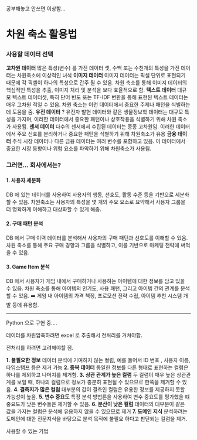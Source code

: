공부해놓고 안쓰면 이상함...

# 차원 축소 활용법

### 사용할 데이터 선택

**고차원 데이터**
	많은 특성(변수) 를 가진 데이터 셋, 수백 또는 수천개의 특성을 가진 데이터는 차원축소에 이상적인 녀석
**이미지 데이터**
	이미지 데이터는 픽셀 단위로 표현되기 때문에 각 픽셀이 하나의 특성으로 간주 될 수 있음.
	차원 축소를 통해 이미지 데이터의 핵심적인 특성을 추출, 이미지 처리 및 분석을 보다 효율적으로 함.
**텍스트 데이터**
	대규모 텍스트 데이터셋, 특히 단어 빈도 또는 TF-IDF 변환을 통해 표현된 텍스트 데이터는 매우 고차원 적일 수 있음. 차원 축소는 이런 데이터에서 중요한 주제나 패턴을 식별하는 데 도움을 줌.
**유전 데이터**
?
	유전자 발현 데이터와 같은 생물정보학 데이터는 대규모 특성을 가지며, 이러한 데이터에서 중요한 패턴이나 상호작용을 식별하기 위해 차원 축소가 사용됨.
**센서 데이터**
	다수의 센서에서 수집된 데이터는 종종 고차원임. 이러한 데이터에서 주요 신호를 분리하거나 중요한 패턴을 식별하기 위해 차원축소가 유용
**금융 데이터**
	주식 시장 데이터나 다른 금융 데이터는 여러 변수를 포함하고 있음. 이 데이터에서 중요한 시장 동향이나 위험 요소를 파악하기 위해 차원축소가 사용됨.



### 그러면... 회사에서는?

#### 1. 사용자 세분화
DB 에 있는 데이터를 사용하여 사용자의 행동, 선호도, 활동 수준 등을 기반으로 세분화 할 수 있음.
차원축소는 사용자의 특성을 몇 개의 주요 요소로 요약해서 사용자 그룹을 더 명확하게 이해하고 대상화할 수 있게 해줌.

#### 2. 구매 패턴 분석
DB 에서 구매 이력 데이터를 분석해서 사용자의 구매 패턴과 선호도를 이해할 수 있음. 차원 축소를 통해 주요 구매 경향과 그룹을 식별하고, 이를 기반으로 마케팅 전략에 써먹을 수 있음.

#### 3. Game Item 분석
DB 에서 사용자가 게임 내에서 구매하거나 사용하는 아이템에 대한 정보를 담고 있을 수 있음.
차원 축소를 통해 아이템의 인기도, 사용 패턴, 그리고 아이템 간의 관계를 분석할 수 있음.
➡️ 게임 내 아이템의 가격 책정, 프로모션 전략 수립, 아이템 추천 시스템 개발 등에 유용함.

------
Python 으로 구현 중....

데이터를 차원압축하려면 excel 로 추출해서 전처리를 거쳐야함.

전처리를 하려면 고려해야할 점.

**1. 불필요한 정보**
	데이터 분석에 기여하지 않는 컬럼, 예를 들어서 ID 번호 , 사용자 이름, 타임스탬프 등은 제거 가능
**2. 중복 데이터**
	동일한 정보를 다른 형태로 표현하는 컬럼은 하나를 제외하고 나머지를 제거함.
**3. 상관 관계가 높은 컬럼**
	두 컬럼이 매우 높은 상관관계를 보일 때, 하나의 컬럼으로 정보가 충분히 표현될 수 있으므로 한쪽을 제거할 수 있음.
**4. 결측지가 많은 컬럼**
	대부분의 값이 결측인 컬럼은 유용한 정보를 제공하지 못할 가능성이 높음.
**5. 변수 중요도**
	특정 분석 방법론을 사용하여 변수 중요도를 평가했을 떄 중요도가 낮은 변수들은 제거할 수 있음.
**6. 분산이 낮은 컬럼**
	데이터의 대부분이 같은 값을 가지는 컬럼은 분석에 유용하지 않을 수 있으므로 제거
**7. 도메인 지식**
	분석하려는 도메인에 대한 전문지식을 바탕으로 분석 목적에 불필요 하다고 판단되는 컬럼을 제거.


사용할 수 있는 기법